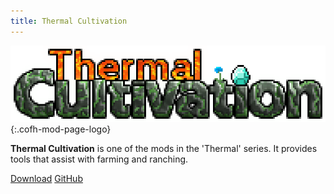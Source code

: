 ```yaml
---
title: Thermal Cultivation
---
```


![Thermal Cultivation logo](/assets/images/modlogos/thermal-cultivation.png){:.cofh-mod-page-logo}


**Thermal Cultivation** is one of the mods in the 'Thermal' series. It provides
tools that assist with farming and ranching.


<div class="uk-margin-top uk-button-group">
    <a class="uk-button uk-button-large uk-button-success uk-text-bold" href="/downloads/">Download</a>
    <a class="uk-button uk-button-large" href="https://github.com/CoFH/ThermalCultivation">GitHub</a>
</div>
